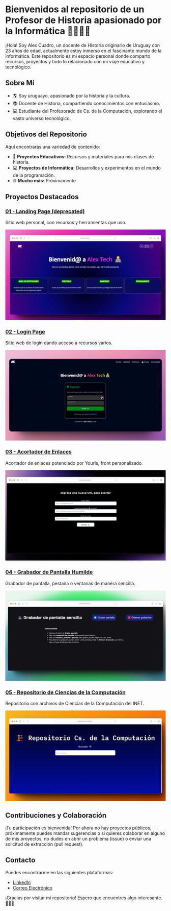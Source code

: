 # Bienvenidos al repositorio de un Profesor de Historia apasionado por la Informática 👨‍🏫🧑‍💻

¡Hola! Soy Alex Cuadro, un docente de Historia originario de Uruguay con 23 años de edad, actualmente estoy inmerso en el fascinante mundo de la informática. Este repositorio es mi espacio personal donde comparto recursos, proyectos y todo lo relacionado con mi viaje educativo y tecnológico.

## Sobre Mí

- 🌎 Soy uruguayo, apasionado por la historia y la cultura.
- 📚 Docente de Historia, compartiendo conocimientos con entusiasmo.
- 💻 Estudiante del Profesorado de Cs. de la Computación, explorando el vasto universo tecnológico.

## Objetivos del Repositorio

Aquí encontrarás una variedad de contenido:

- 📂 **Proyectos Educativos:** Recursos y materiales para mis clases de historia.
- 💻 **Proyectos de Informática:** Desarrollos y experimentos en el mundo de la programación.
- 🌐 **Mucho más:** Próximamente

## Proyectos Destacados

### [01 - Landing Page (deprecated)](https://alexcuadro.tech)
Sitio web personal, con recursos y herramientas que uso.

![Imagen o Logo del Proyecto](https://raw.githubusercontent.com/alexcuadroo/sources/main/01.webp)


### [02 - Login Page](https://app.alexcuadro.tech)
Sitio web de login dando acceso a recursos varios.

![Imagen o Logo del Proyecto](https://raw.githubusercontent.com/alexcuadroo/sources/main/02%20-%20Landing%20Login.webp)

### [03 - Acortador de Enlaces](https://link.alexcuadro.tech)
Acortador de enlaces potenciado por Yourls, front personalizado.

![Imagen o Logo del Proyecto](https://raw.githubusercontent.com/alexcuadroo/sources/main/03.webp)

### [04 - Grabador de Pantalla Humilde](https://alexcuadro.tech/rec)
Grabador de pantalla, pestaña o ventanas de manera sencilla.

![Imagen o Logo del Proyecto](https://raw.githubusercontent.com/alexcuadroo/sources/main/04.webp)

### [05 - Repositorio de Ciencias de la Computación](https://app.alexcuadro.tech/inet)
Repositorio con archivos de Ciencias de la Computación del INET.

![Imagen o Logo del Proyecto](https://raw.githubusercontent.com/alexcuadroo/sources/main/05.webp)

## Contribuciones y Colaboración

¡Tu participación es bienvenida! Por ahora no hay proyectos públicos, próximamente puedes mandar sugerencias o si quieres colaborar en alguno de mis proyectos, no dudes en abrir un problema (issue) o enviar una solicitud de extracción (pull request).

## Contacto

Puedes encontrarme en las siguientes plataformas:

- [LinkedIn](https://www.linkedin.com/in/alexcuadro/)
- [Correo Electrónico](mailto:hola@alexcuadro.tech)

¡Gracias por visitar mi repositorio! Espero que encuentres algo interesante.👨‍🏫🚀
